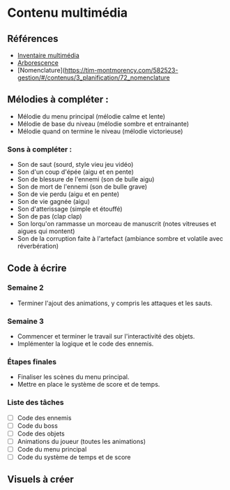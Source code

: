 # Contenu multimédia

## Références

* [Inventaire multimédia](https://tim-montmorency.com/582523-gestion/#/contenus/3_planification/70_inventaire_multimedia/)
* [Arborescence](https://tim-montmorency.com/582523-gestion/#/contenus/3_planification/71_arborescence/)
* [Nomenclature](https://tim-montmorency.com/582523-gestion/#/contenus/3_planification/72_nomenclature

## Mélodies à compléter :

* Mélodie du menu principal (mélodie calme et lente)
* Mélodie de base du niveau (mélodie sombre et entrainante)
* Mélodie quand on termine le niveau (mélodie victorieuse)

### Sons à compléter :

* Son de saut (sourd, style vieu jeu vidéo)
* Son d'un coup d'épée (aigu et en pente)
* Son de blessure de l'ennemi (son de bulle aigu)
* Son de mort de l'ennemi (son de bulle grave)
* Son de vie perdu (aigu et en pente)
* Son de vie gagnée (aigu)
* Son d'atterissage (simple et étouffé)
* Son de pas (clap clap)
* Son lorqu'on rammasse un morceau de manuscrit (notes vitreuses et aigues qui montent)
* Son de la corruption faite à l'artefact (ambiance sombre et volatile avec réverbération)

## Code à écrire  

### Semaine 2  
- Terminer l'ajout des animations, y compris les attaques et les sauts.  

### Semaine 3  
- Commencer et terminer le travail sur l'interactivité des objets.  
- Implémenter la logique et le code des ennemis.  

### Étapes finales  
- Finaliser les scènes du menu principal.  
- Mettre en place le système de score et de temps.  

### Liste des tâches  

- [ ] Code des ennemis  
- [ ] Code du boss  
- [ ] Code des objets  
- [ ] Animations du joueur (toutes les animations)  
- [ ] Code du menu principal  
- [ ] Code du système de temps et de score  

## Visuels à créer
